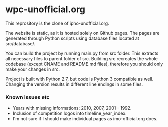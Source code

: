 # wpc-unofficial.org
This reprository is the clone of ipho-unofficial.org.

The website is static, as it is hosted solely on Github pages. The pages are generated through Python scripts using database files located at src/database/.

You can build the project by running main.py from src folder. This extracts all necessary files to parent folder of src. Building src recreates the whole codebase (except CNAME and README.md files), therefore you should only make your changes in src.

Project is built with Python 2.7, but code is Python 3 compatible as well. Changing the version results in different line endings in some files.

### Known issues etc
* Years with missing informations: 2010, 2007, 2001 - 1992.
* Inclusion of competition logos into timeline_year_index.
* I'm not sure if I should make individual pages as imo-official.org does.
